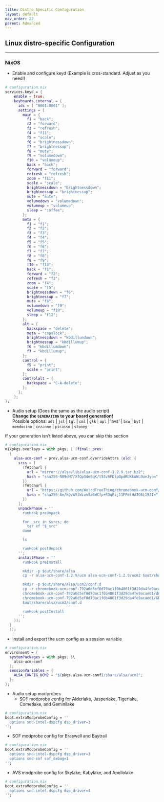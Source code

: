 ```yaml
---
title: Distro Specific Configuration
layout: default
nav_order: 22
parent: Advanced
---
```



## Linux distro-specific Configuration

---------

### NixOS

- Enable and configure keyd (Example is cros-standard. Adjust as you need!)  
```nix
# configuration.nix
services.keyd = {
    enable = true;
    keyboards.internal = {
      ids = [ "0001:0001" ];
      settings = {
        main = {
          f1 = "back";
          f2 = "forward";
          f3 = "refresh";
          f4 = "f11";
          f5 = "scale";
          f6 = "brightnessdown";
          f7 = "brightnessup";
          f8 = "mute";
          f9 = "volumedown";
          f10 = "volumeup";
          back = "back";
          forward = "forward";
          refresh = "refresh";
          zoom = "f11";
          scale = "scale";
          brightnessdown = "brightnessdown";
          brightnessup = "brightnessup";
          mute = "mute";
          volumedown = "volumedown";
          volumeup = "volumeup";
          sleep = "coffee";
        };
        meta = {
          f1 = "f1";
          f2 = "f2";
          f3 = "f3";
          f4 = "f4";
          f5 = "f5";
          f6 = "f6";
          f7 = "f7";
          f8 = "f8";
          f9 = "f9";
          f10 = "f10";
          back = "f1";
          forward = "f2";
          refresh = "f3";
          zoom = "f4";
          scale = "f5";
          brightnessdown = "f6";
          brightnessup = "f7";
          mute = "f8";
          volumedown = "f9";
          volumeup = "f10";
          sleep = "f12";
        };
        alt = {
          backspace = "delete";
          meta = "capslock";
          brightnessdown = "kbdillumdown";
          brightnessup = "kbdillumup";
          f6 = "kbdillumdown";
          f7 = "kbdillumup";
        };
        control = {
          f5 = "print";
          scale = "print";
        };
        controlalt = {
          backspace = "C-A-delete";
        };
      };
    };
};
```

- Audio setup (Does the same as the audio script)  
**Change the `GENERATION` to your board generation!**  
Possible options: `adl` | `jsl` | `tgl` | `cml` | `glk` | `apl` | 'avs' | `bsw` | `byt` | `mendocino` | `cezanne` | `picasso` | `stoney`

If your generation isn't listed above, you can skip this section
```nix
# configuration.nix
nixpkgs.overlays = with pkgs; [ (final: prev:
  {
    alsa-ucm-conf = prev.alsa-ucm-conf.overrideAttrs (old: {
      srcs = [
        (fetchurl {
          url = "mirror://alsa/lib/alsa-ucm-conf-1.2.9.tar.bz2";
          hash = "sha256-N09oM7/XfQpGdeSqK/t53v6FDlpGpdRUKkWWL0ueJyo=";
        })
        (fetchurl {
          url = "https://github.com/WeirdTreeThing/chromebook-ucm-conf/archive/792a6d5ef0d70ac1f0b4861f3d29da4fe9acaed1.tar.gz";
          hash = "sha256-Ae/k9vA5lWiomSa6WCfp+ROqEij11FPwlHAIG6L19JI=";
        })
      ];
      unpackPhase = ''
        runHook preUnpack

        for _src in $srcs; do
          tar xf "$_src"
        done

        ls

        runHook postUnpack
      '';
      installPhase = ''
        runHook preInstall

        mkdir -p $out/share/alsa
        cp -r alsa-ucm-conf-1.2.9/ucm alsa-ucm-conf-1.2.9/ucm2 $out/share/alsa

        mkdir -p $out/share/alsa/ucm2/conf.d
        cp -r chromebook-ucm-conf-792a6d5ef0d70ac1f0b4861f3d29da4fe9acaed1/hdmi-common \
        chromebook-ucm-conf-792a6d5ef0d70ac1f0b4861f3d29da4fe9acaed1/dmic-common \
        chromebook-ucm-conf-792a6d5ef0d70ac1f0b4861f3d29da4fe9acaed1/GENERATION/* \
        $out/share/alsa/ucm2/conf.d

        runHook postInstall
      '';
    });
  }
  )];
```

- Install and export the ucm config as a session variable
```nix
# configuration.nix
environment = {
  systemPackages = with pkgs; [\
    alsa-ucm-conf
  ];
  sessionVariables = {
    ALSA_CONFIG_UCM2 = "${pkgs.alsa-ucm-conf}/share/alsa/ucm2";
  };
};
```

- Audio setup modprobes 
  - SOF modprobe config for Alderlake, Jasperlake, Tigerlake, Cometlake, and Geminilake
```nix
# configuration.nix
boot.extraModprobeConfig = ''
  options snd-intel-dspcfg dsp_driver=3
'';
```

  - SOF modprobe config for Braswell and Baytrail
```nix
# configuration.nix
boot.extraModprobeConfig = ''
  options snd-intel-dspcfg dsp_driver=3
  options snd-sof sof_debug=1
'';
```

  - AVS modprobe config for Skylake, Kabylake, and Apollolake
```nix
# configuration.nix
boot.extraModprobeConfig = ''
  options snd-intel-dspcfg dsp_driver=4
'';
```
